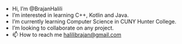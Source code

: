 -  Hi, I’m @BrajanHalili
-  I’m interested in learning C++, Kotlin and Java.
-  I’m currently learning Computer Science in CUNY Hunter College.
-  I’m looking to collaborate on any project.
- 📫 How to reach me halilibrajan@gmail.com

<!---
BrajanHalili/BrajanHalili is a ✨ special ✨ repository because its `README.md` (this file) appears on your GitHub profile.
You can click the Preview link to take a look at your changes.
--->
